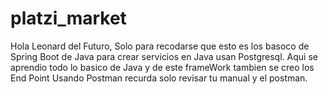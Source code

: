 # platzi_market

Hola Leonard del  Futuro, Solo para recodarse que esto es los basoco de Spring Boot de Java para crear servicios en Java usan Postgresql. 
Aqui se aprendio todo lo basico de Java y de este frameWork tambien se creo  los End Point Usando Postman recurda solo revisar tu manual y el postman. 

